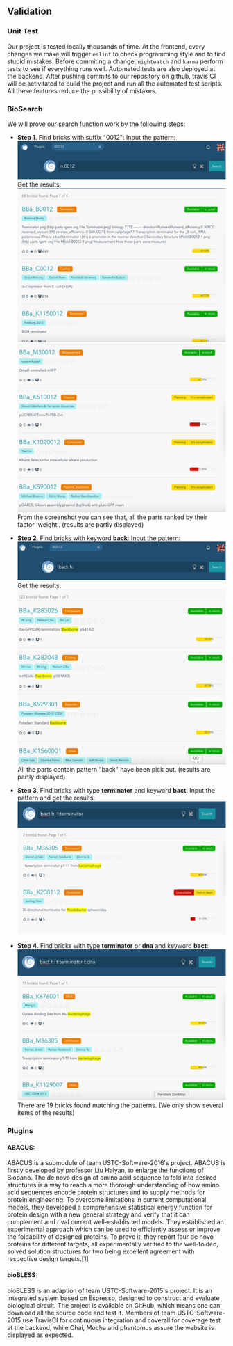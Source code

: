 ## Validation

### Unit Test
Our project is tested locally thousands of time. At the frontend, every changes we make will trigger `eslint` to check programming style and to find stupid mistakes. Before commiting a change, `nightwatch` and `karma` perform tests to see if everything runs well. Automated tests are also deployed at the backend. After pushing commits to our repository on github, travis CI will be activitated to build the project and run all the automated test scripts. All these features reduce the possibility of mistakes.

### BioSearch
We will prove our search function work by the following steps:

 + **Step 1**. Find bricks with suffix "0012":
    Input the pattern: ![](images/validation/search-with-suffix.png)
    Get the results:
     ![](images/validation/results-1.png)
     ![](images/validation/results-2.png)
    From the screenshot you can see that, all the parts ranked by their factor 'weight'. (results are partly displayed)

 + **Step 2**. Find bricks with keyword **back**:
    Input the pattern: ![](images/validation/search-back.png)
    Get the results:
    ![](images/validation/back-results.png)
    All the parts contain pattern "back" have been pick out. (results are partly displayed)
    
 + **Step 3**. Find bricks with type **terminator** and keyword **bact**:
    Input the pattern and get the results:
    ![](images/validation/terminator.png)

 + **Step 4**. Find bricks with type **terminator** or **dna** and keyword **bact**:
    ![](images/validation/dnat.png)
    There are 19 bricks found matching the patterns. (We only show several items of the results)

### Plugins

#### ABACUS:
ABACUS is a submodule of team USTC-Software-2016's project. ABACUS is firstly developed by professor Liu Haiyan, to enlarge the functions of Biopano. The de novo design of amino acid sequence to fold into desired structures is a way to reach a more thorough understanding of how amino acid sequences encode protein structures and to supply methods for protein engineering. To overcome limitations in current computational models, they developed a comprehensive statistical energy function for protein design with a new general strategy and verify that it can complement and rival current well-established models. They established an experimental approach which can be used to efficiently assess or improve the foldability of designed proteins. To prove it, they report four de novo proteins for different targets, all experimentally verified to the well-folded, solved solution structures for two being excellent agreement with respective design targets.[1]

#### bioBLESS:
bioBLESS is an adaption of team USTC-Software-2015's project. It is an integrated system based on Espresso, designed to construct and evaluate biological circuit. The project is available on GitHub, which means one can download all the source code and test it. Members of team USTC-Software-2015 use TravisCI for continuous integration and coverall for coverage test at the backend, while Chai, Mocha and phantomJs assure the website is displayed as expected.




